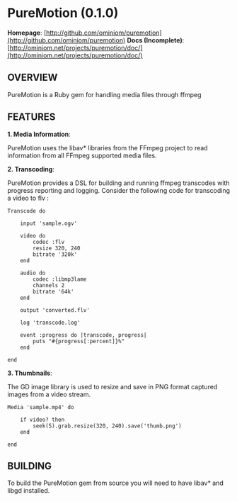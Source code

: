 PureMotion (0.1.0)
==================

**Homepage**:  [http://github.com/ominiom/puremotion](http://github.com/ominiom/puremotion)
**Docs (Incomplete)**: [http://ominiom.net/projects/puremotion/doc/](http://ominiom.net/projects/puremotion/doc/)

OVERVIEW
--------

PureMotion is a Ruby gem for handling media files through ffmpeg


FEATURES
--------

**1. Media Information**:

PureMotion uses the libav* libraries from the FFmpeg project to read information 
from all FFmpeg supported media files.


**2. Transcoding**:

PureMotion provides a DSL for building and running ffmpeg transcodes with progress
reporting and logging. Consider the following code for transcoding a video to flv :

    Transcode do

        input 'sample.ogv'

        video do
            codec :flv
            resize 320, 240
            bitrate '320k'
        end

        audio do
            codec :libmp3lame
            channels 2
            bitrate '64k'
        end

        output 'converted.flv'

        log 'transcode.log'

        event :progress do |transcode, progress|
            puts "#{progress[:percent]}%"
        end

    end

**3. Thumbnails**:

The GD image library is used to resize and save in PNG format captured images from
a video stream.

    Media 'sample.mp4' do

        if video? then
            seek(5).grab.resize(320, 240).save('thumb.png')
        end

    end

BUILDING
--------

To build the PureMotion gem from source you will need to have libav* and libgd
installed.
